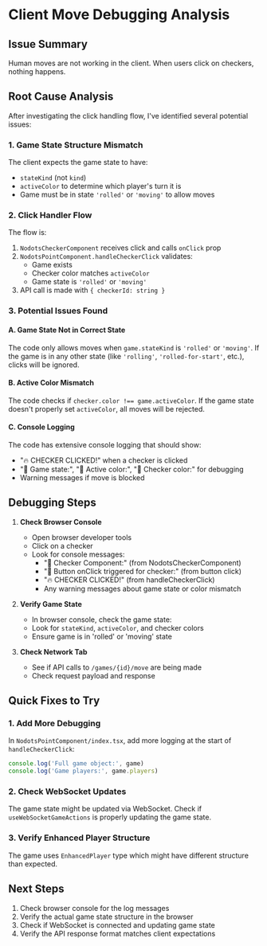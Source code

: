 # Client Move Debugging Analysis

## Issue Summary
Human moves are not working in the client. When users click on checkers, nothing happens.

## Root Cause Analysis

After investigating the click handling flow, I've identified several potential issues:

### 1. Game State Structure Mismatch
The client expects the game state to have:
- `stateKind` (not `kind`)
- `activeColor` to determine which player's turn it is
- Game must be in state `'rolled'` or `'moving'` to allow moves

### 2. Click Handler Flow
The flow is:
1. `NodotsCheckerComponent` receives click and calls `onClick` prop
2. `NodotsPointComponent.handleCheckerClick` validates:
   - Game exists
   - Checker color matches `activeColor`
   - Game state is `'rolled'` or `'moving'`
3. API call is made with `{ checkerId: string }`

### 3. Potential Issues Found

#### A. Game State Not in Correct State
The code only allows moves when `game.stateKind` is `'rolled'` or `'moving'`. If the game is in any other state (like `'rolling'`, `'rolled-for-start'`, etc.), clicks will be ignored.

#### B. Active Color Mismatch
The code checks if `checker.color !== game.activeColor`. If the game state doesn't properly set `activeColor`, all moves will be rejected.

#### C. Console Logging
The code has extensive console logging that should show:
- "🔥 CHECKER CLICKED!" when a checker is clicked
- "🎯 Game state:", "🎯 Active color:", "🎯 Checker color:" for debugging
- Warning messages if move is blocked

## Debugging Steps

1. **Check Browser Console**
   - Open browser developer tools
   - Click on a checker
   - Look for console messages:
     - "🔄 Checker Component:" (from NodotsCheckerComponent)
     - "🎯 Button onClick triggered for checker:" (from button click)
     - "🔥 CHECKER CLICKED!" (from handleCheckerClick)
     - Any warning messages about game state or color mismatch

2. **Verify Game State**
   - In browser console, check the game state:
   - Look for `stateKind`, `activeColor`, and checker colors
   - Ensure game is in 'rolled' or 'moving' state

3. **Check Network Tab**
   - See if API calls to `/games/{id}/move` are being made
   - Check request payload and response

## Quick Fixes to Try

### 1. Add More Debugging
In `NodotsPointComponent/index.tsx`, add more logging at the start of `handleCheckerClick`:

```typescript
console.log('Full game object:', game)
console.log('Game players:', game.players)
```

### 2. Check WebSocket Updates
The game state might be updated via WebSocket. Check if `useWebSocketGameActions` is properly updating the game state.

### 3. Verify Enhanced Player Structure
The game uses `EnhancedPlayer` type which might have different structure than expected.

## Next Steps

1. Check browser console for the log messages
2. Verify the actual game state structure in the browser
3. Check if WebSocket is connected and updating game state
4. Verify the API response format matches client expectations